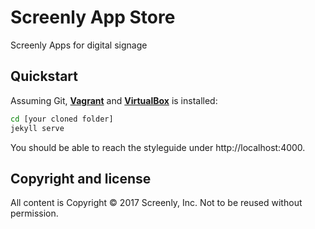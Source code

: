 # Screenly App Store
Screenly Apps for digital signage

## Quickstart
Assuming Git, **[Vagrant](https://www.vagrantup.com/)** and **[VirtualBox](https://www.virtualbox.org/)** is installed:

```bash
cd [your cloned folder]
jekyll serve
```

You should be able to reach the styleguide under http://localhost:4000.


## Copyright and license

All content is Copyright © 2017 Screenly, Inc. Not to be reused without permission.
